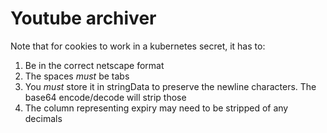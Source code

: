 # Youtube archiver

Note that for cookies to work in a kubernetes secret, it has to:

1. Be in the correct netscape format
2. The spaces _must_ be tabs
3. You _must_ store it in stringData to preserve the newline characters. The base64 encode/decode will strip those
4. The column representing expiry may need to be stripped of any decimals
